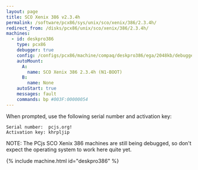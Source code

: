 ```yaml
---
layout: page
title: SCO Xenix 386 v2.3.4h
permalink: /software/pcx86/sys/unix/sco/xenix/386/2.3.4h/
redirect_from: /disks/pcx86/unix/sco/xenix/386/2.3.4h/
machines:
  - id: deskpro386
    type: pcx86
    debugger: true
    config: /configs/pcx86/machine/compaq/deskpro386/ega/2048kb/debugger/machine.xml
    autoMount:
      A:
        name: SCO Xenix 386 2.3.4h (N1-BOOT)
      B:
        name: None
    autoStart: true
    messages: fault
    commands: bp #003F:00000054
---
```


When prompted, use the following serial number and activation key:  

	Serial number:  pcjs.org!
	Activation key: khrpljip

NOTE: The PCjs SCO Xenix 386 machines are still being debugged, so don't expect the operating system to work here quite yet.

{% include machine.html id="deskpro386" %}
